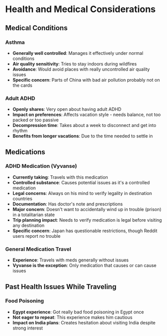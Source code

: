 # Health and Medical Considerations

## Medical Conditions

### Asthma
- **Generally well controlled**: Manages it effectively under normal conditions
- **Air quality sensitivity**: Tries to stay indoors during wildfires
- **Avoidance**: Would avoid places with really uncontrolled air quality issues
- **Specific concern**: Parts of China with bad air pollution probably not on the cards

### Adult ADHD
- **Openly shares**: Very open about having adult ADHD
- **Impact on preferences**: Affects vacation style - needs balance, not too packed or too passive
- **Decompression time**: Takes about a week to disconnect and get into rhythm
- **Benefits from longer vacations**: Due to the time needed to settle in

## Medications

### ADHD Medication (Vyvanse)
- **Currently taking**: Travels with this medication
- **Controlled substance**: Causes potential issues as it's a controlled medication
- **Legal concerns**: Always on his mind to verify legality in destination countries
- **Documentation**: Has doctor's note and prescriptions
- **Major concern**: Doesn't want to accidentally wind up in trouble (prison) in a totalitarian state
- **Trip planning impact**: Needs to verify medication is legal before visiting any destination
- **Specific concern**: Japan has questionable restrictions, though Reddit users report no trouble

### General Medication Travel
- **Experience**: Travels with meds generally without issues
- **Vyvanse is the exception**: Only medication that causes or can cause issues

## Past Health Issues While Traveling

### Food Poisoning
- **Egypt experience**: Got really bad food poisoning in Egypt once
- **Not eager to repeat**: This experience makes him cautious
- **Impact on India plans**: Creates hesitation about visiting India despite strong interest
